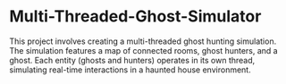 # Multi-Threaded-Ghost-Simulator
This project involves creating a multi-threaded ghost hunting simulation. The simulation features a map of connected rooms, ghost hunters, and a ghost. Each entity (ghosts and hunters) operates in its own thread, simulating real-time interactions in a haunted house environment. 
